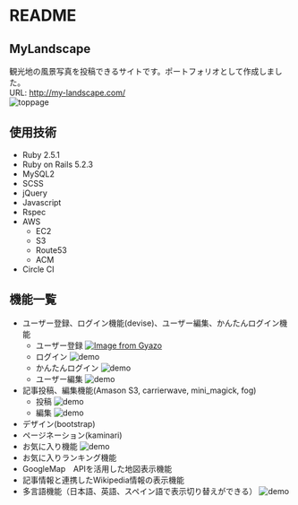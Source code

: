 # README

## MyLandscape
観光地の風景写真を投稿できるサイトです。ポートフォリオとして作成しました。  
URL: http://my-landscape.com/    
![toppage](https://user-images.githubusercontent.com/48985869/60789921-3b652d00-a19b-11e9-8cb5-3c1c1ac39974.jpg)


## 使用技術
- Ruby 2.5.1
- Ruby on Rails 5.2.3
- MySQL2
- SCSS
- jQuery
- Javascript
- Rspec
- AWS
  - EC2
  - S3
  - Route53
  - ACM
- Circle CI

## 機能一覧

- ユーザー登録、ログイン機能(devise)、ユーザー編集、かんたんログイン機能
  - ユーザー登録
[![Image from Gyazo](https://i.gyazo.com/34698a87acb5a88ba9ecbf582128784d.gif)](https://gyazo.com/34698a87acb5a88ba9ecbf582128784d)
  - ログイン
  ![demo](https://gyazo.com/a56dd3ad8e9c60dd0c494c5faaaba244)
  - かんたんログイン
  ![demo](https://gyazo.com/10f32bc44f6700f23cd59e23fcdeaaf1)
  - ユーザー編集
  ![demo](https://gyazo.com/6cf61d7c793436a390dbae036da003cc)
- 記事投稿、編集機能(Amason S3, carrierwave, mini_magick, fog)
  - 投稿
  ![demo](https://gyazo.com/67d299181df264991fe49b487f6c1c7b)
  - 編集
  ![demo](https://gyazo.com/b4cda037c2b334e5353c4ad4533cf551)
- デザイン(bootstrap)
- ページネーション(kaminari)
- お気に入り機能
  ![demo](https://gyazo.com/83840bb3308e4fecd9ec5523930e1d45)
- お気に入りランキング機能
- GoogleMap　APIを活用した地図表示機能
- 記事情報と連携したWikipedia情報の表示機能
- 多言語機能（日本語、英語、スペイン語で表示切り替えができる）
  ![demo](https://gyazo.com/17ae7afe07bc43359ee6e135dd008f14)
